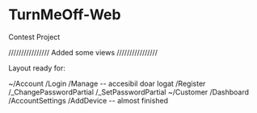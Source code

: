 TurnMeOff-Web
=============

Contest Project

////////////////
Added some views
////////////////

Layout ready for:

~/Account
	/Login
	/Manage -- accesibil doar logat
	/Register
	/_ChangePasswordPartial
	/_SetPasswordPartial
~/Customer
	/Dashboard
	/AccountSettings
	/AddDevice -- almost finished

